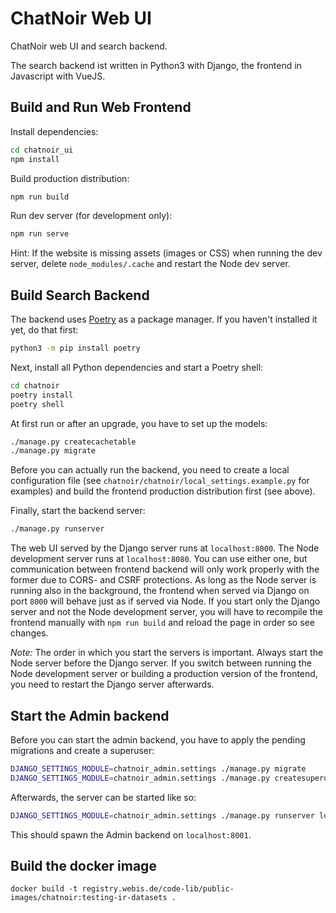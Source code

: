 # ChatNoir Web UI

ChatNoir web UI and search backend.

The search backend ist written in Python3 with Django, the frontend in Javascript with VueJS.

## Build and Run Web Frontend
Install dependencies:
```bash
cd chatnoir_ui
npm install
```

Build production distribution:
```bash
npm run build
```

Run dev server (for development only):
```bash
npm run serve
```

Hint: If the website is missing assets (images or CSS) when running the dev server, delete `node_modules/.cache` and restart the Node dev server.

## Build Search Backend
The backend uses [Poetry](https://python-poetry.org/) as a package manager. If you haven't installed it yet, do that first:
```bash
python3 -m pip install poetry
```

Next, install all Python dependencies and start a Poetry shell:
```bash
cd chatnoir
poetry install
poetry shell
```

At first run or after an upgrade, you have to set up the models:
```bash
./manage.py createcachetable
./manage.py migrate
```

Before you can actually run the backend, you need to create a local configuration file (see `chatnoir/chatnoir/local_settings.example.py` for examples) and build the frontend production distribution first (see above).

Finally, start the backend server:
```bash
./manage.py runserver
```

The web UI served by the Django server runs at `localhost:8000`. The Node development server runs at `localhost:8080`. You can use either one, but communication between frontend backend will only work properly with the former due to CORS- and CSRF protections. As long as the Node server is running also in the background, the frontend when served via Django on port `8000` will behave just as if served via Node. If you start only the Django server and not the Node development server, you will have to recompile the frontend manually with `npm run build` and reload the page in order so see changes.

*Note:* The order in which you start the servers is important. Always start the Node server before the Django server. If you switch between running the Node development server or building a production version of the frontend, you need to restart the Django server afterwards.

## Start the Admin backend

Before you can start the admin backend, you have to apply the pending migrations and create a superuser:

```bash
DJANGO_SETTINGS_MODULE=chatnoir_admin.settings ./manage.py migrate
DJANGO_SETTINGS_MODULE=chatnoir_admin.settings ./manage.py createsuperuser
```

Afterwards, the server can be started like so:

```bash
DJANGO_SETTINGS_MODULE=chatnoir_admin.settings ./manage.py runserver localhost:8001
```

This should spawn the Admin backend on `localhost:8001`.

## Build the docker image

```
docker build -t registry.webis.de/code-lib/public-images/chatnoir:testing-ir-datasets .
```
